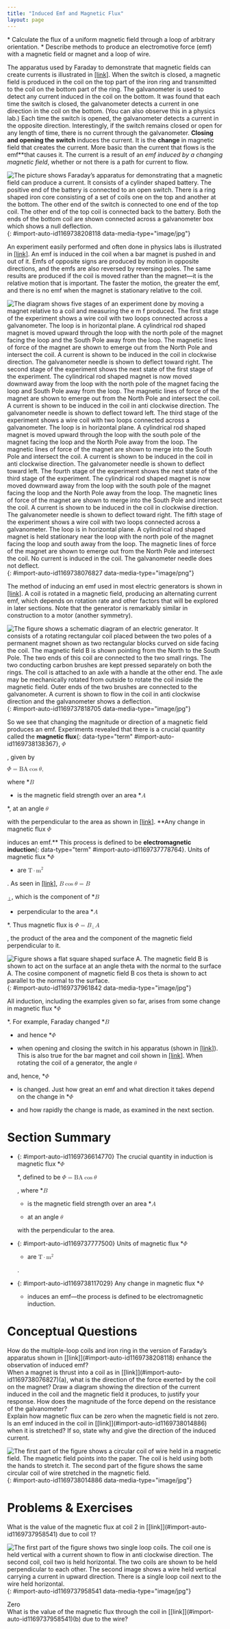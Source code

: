 ```yaml
---
title: "Induced Emf and Magnetic Flux"
layout: page
---
```



<div data-type="abstract" markdown="1">
* Calculate the flux of a uniform magnetic field through a loop of arbitrary orientation.
* Describe methods to produce an electromotive force (emf) with a magnetic field or magnet and a loop of wire.

</div>

The apparatus used by Faraday to demonstrate that magnetic fields can create currents is illustrated in [\[link\]](#import-auto-id1169738208118). When the switch is closed, a magnetic field is produced in the coil on the top part of the iron ring and transmitted to the coil on the bottom part of the ring. The galvanometer is used to detect any current induced in the coil on the bottom. It was found that each time the switch is closed, the galvanometer detects a current in one direction in the coil on the bottom. (You can also observe this in a physics lab.) Each time the switch is opened, the galvanometer detects a current in the opposite direction. Interestingly, if the switch remains closed or open for any length of time, there is no current through the galvanometer. **Closing and opening the switch** induces the current. It is the **change** in magnetic field that creates the current. More basic than the current that flows is the emf**that causes it. The current is a result of an *emf induced by a changing magnetic field*, whether or not there is a path for current to flow.

![The picture shows Faraday&#x2019;s apparatus for demonstrating that a magnetic field can produce a current. It consists of a cylinder shaped battery. The positive end of the battery is connected to an open switch. There is a ring shaped iron core consisting of a set of coils one on the top and another at the bottom. The other end of the switch is connected to one end of the top coil. The other end of the top coil is connected back to the battery. Both the ends of the bottom coil are shown connected across a galvanometer box which shows a null deflection.](../resources/Figure_24_01_01.jpg "Faraday&#x2019;s apparatus for demonstrating that a magnetic field can produce a current. A change in the field produced by the top coil induces an emf and, hence, a current in the bottom coil. When the switch is opened and closed, the galvanometer registers currents in opposite directions. No current flows through the galvanometer when the switch remains closed or open. "){: #import-auto-id1169738208118 data-media-type="image/jpg"}

An experiment easily performed and often done in physics labs is illustrated in [\[link\]](#import-auto-id1169738076827). An emf is induced in the coil when a bar magnet is pushed in and out of it. Emfs of opposite signs are produced by motion in opposite directions, and the emfs are also reversed by reversing poles. The same results are produced if the coil is moved rather than the magnet—it is the relative motion that is important. The faster the motion, the greater the emf, and there is no emf when the magnet is stationary relative to the coil.

 ![The diagram shows five stages of an experiment done by moving a magnet relative to a coil and measuring the e m f produced. The first stage of the experiment shows a wire coil with two loops connected across a galvanometer. The loop is in horizontal plane. A cylindrical rod shaped magnet is moved upward through the loop with the north pole of the magnet facing the loop and the South Pole away from the loop. The magnetic lines of force of the magnet are shown to emerge out from the North Pole and intersect the coil. A current is shown to be induced in the coil in clockwise direction. The galvanometer needle is shown to deflect toward right. The second stage of the experiment shows the next state of the first stage of the experiment. The cylindrical rod shaped magnet is now moved downward away from the loop with the north pole of the magnet facing the loop and South Pole away from the loop. The magnetic lines of force of the magnet are shown to emerge out from the North Pole and intersect the coil. A current is shown to be induced in the coil in anti clockwise direction. The galvanometer needle is shown to deflect toward left. The third stage of the experiment shows a wire coil with two loops connected across a galvanometer. The loop is in horizontal plane. A cylindrical rod shaped magnet is moved upward through the loop with the south pole of the magnet facing the loop and the North Pole away from the loop. The magnetic lines of force of the magnet are shown to merge into the South Pole and intersect the coil. A current is shown to be induced in the coil in anti clockwise direction. The galvanometer needle is shown to deflect toward left. The fourth stage of the experiment shows the next state of the third stage of the experiment. The cylindrical rod shaped magnet is now moved downward away from the loop with the south pole of the magnet facing the loop and the North Pole away from the loop. The magnetic lines of force of the magnet are shown to merge into the South Pole and intersect the coil. A current is shown to be induced in the coil in clockwise direction. The galvanometer needle is shown to deflect toward right. The fifth stage of the experiment shows a wire coil with two loops connected across a galvanometer. The loop is in horizontal plane. A cylindrical rod shaped magnet is held stationary near the loop with the north pole of the magnet facing the loop and south away from the loop. The magnetic lines of force of the magnet are shown to emerge out from the North Pole and intersect the coil. No current is induced in the coil. The galvanometer needle does not deflect.](../resources/Figure_24_01_02.jpg "Movement of a magnet relative to a coil produces emfs as shown. The same emfs are produced if the coil is moved relative to the magnet. The greater the speed, the greater the magnitude of the emf, and the emf is zero when there is no motion."){: #import-auto-id1169738076827 data-media-type="image/png"}

The method of inducing an emf used in most electric generators is shown in [\[link\]](#import-auto-id1169737818705). A coil is rotated in a magnetic field, producing an alternating current emf, which depends on rotation rate and other factors that will be explored in later sections. Note that the generator is remarkably similar in construction to a motor (another symmetry).

![The figure shows a schematic diagram of an electric generator. It consists of a rotating rectangular coil placed between the two poles of a permanent magnet shown as two rectangular blocks curved on side facing the coil. The magnetic field B is shown pointing from the North to the South Pole. The two ends of this coil are connected to the two small rings. The two conducting carbon brushes are kept pressed separately on both the rings. The coil is attached to an axle with a handle at the other end. The axle may be mechanically rotated from outside to rotate the coil inside the magnetic field. Outer ends of the two brushes are connected to the galvanometer. A current is shown to flow in the coil in anti clockwise direction and the galvanometer shows a deflection.](../resources/Figure_24_01_03.jpg "Rotation of a coil in a magnetic field produces an emf. This is the basic construction of a generator, where work done to turn the coil is converted to electric energy. Note the generator is very similar in construction to a motor."){: #import-auto-id1169737818705 data-media-type="image/jpg"}

So we see that changing the magnitude or direction of a magnetic field produces an emf. Experiments revealed that there is a crucial quantity called the **magnetic flux**{: data-type="term" #import-auto-id1169738138367}, <math xmlns="http://www.w3.org/1998/Math/MathML"><semantics><mrow><mrow><mi>Φ</mi></mrow><mrow /></mrow><annotation encoding="StarMath 5.0"> size 12{Φ} {}</annotation></semantics></math>

 , given by

<div data-type="equation" id="eip-390">
<math xmlns="http://www.w3.org/1998/Math/MathML"><semantics><mrow><mrow><mrow><mrow><mrow><mi>Φ</mi><mo stretchy="false">=</mo><mstyle fontstyle="italic"><mrow><mtext>BA</mtext><mspace width="0.25em" /></mrow></mstyle></mrow><mtext>cos</mtext><mspace width="0.25em" /><mi>θ</mi></mrow></mrow><mrow><mtext>,</mtext></mrow></mrow><mrow /></mrow><annotation encoding="StarMath 5.0"> size 12{Φ= ital "BA""cos"θ} {}</annotation></semantics></math>
</div>

where *<math xmlns="http://www.w3.org/1998/Math/MathML"><semantics><mrow><mrow><mi>B</mi></mrow><mrow /></mrow><annotation encoding="StarMath 5.0"> size 12{B} {}</annotation></semantics></math>

* is the magnetic field strength over an area *<math xmlns="http://www.w3.org/1998/Math/MathML"><semantics><mrow><mrow><mi>A</mi></mrow><mrow /></mrow><annotation encoding="StarMath 5.0"> size 12{A} {}</annotation></semantics></math>

*, at an angle <math xmlns="http://www.w3.org/1998/Math/MathML"> <semantics> <mi>θ</mi> </semantics> </math>

 with the perpendicular to the area as shown in [\[link\]](#import-auto-id1169737961842). **Any change in magnetic flux <math xmlns="http://www.w3.org/1998/Math/MathML"><semantics><mrow><mrow><mi>Φ</mi></mrow><mrow /></mrow><annotation encoding="StarMath 5.0"> size 12{Φ} {}</annotation></semantics></math>

 induces an emf.** This process is defined to be **electromagnetic induction**{: data-type="term" #import-auto-id1169737778764}. Units of magnetic flux *<math xmlns="http://www.w3.org/1998/Math/MathML"><semantics><mrow><mrow><mi>Φ</mi></mrow><mrow /></mrow><annotation encoding="StarMath 5.0"> size 12{Φ} {}</annotation></semantics></math>

* are <math xmlns="http://www.w3.org/1998/Math/MathML"><semantics><mrow><mrow><mrow><mtext>T</mtext><mo stretchy="false">⋅</mo><msup><mtext>m</mtext><mrow><mn>2</mn></mrow></msup></mrow></mrow><mrow /></mrow><annotation encoding="StarMath 5.0"> size 12{T cdot m rSup { size 8{2} } } {}</annotation></semantics></math>

. As seen in [\[link\]](#import-auto-id1169737961842), <math xmlns="http://www.w3.org/1998/Math/MathML"><semantics><mrow><mrow><mrow><mi>B</mi><mspace width="0.25em" /><mtext>cos</mtext><mspace width="0.25em" /><mrow><mi>θ</mi><mo stretchy="false">=</mo><msub><mi>B</mi><mrow><mrow /></mrow></msub></mrow></mrow></mrow><mrow /></mrow><annotation encoding="StarMath 5.0"> size 12{B"cos"θ=B rSub { size 8{ ortho } } } {}</annotation></semantics></math>

<sub>⊥</sub>, which is the component of *<math xmlns="http://www.w3.org/1998/Math/MathML"><semantics><mrow><mrow><mi>B</mi></mrow><mrow /></mrow><annotation encoding="StarMath 5.0"> size 12{B} {}</annotation></semantics></math>

* perpendicular to the area *<math xmlns="http://www.w3.org/1998/Math/MathML"><semantics><mrow><mrow><mi>A</mi></mrow><mrow /></mrow><annotation encoding="StarMath 5.0"> size 12{A} {}</annotation></semantics></math>

*. Thus magnetic flux is <math xmlns="http://www.w3.org/1998/Math/MathML"><semantics><mrow><mrow><mrow><mrow><mi>Φ</mi><mo stretchy="false">=</mo><msub><mi>B</mi><mrow><mtext>⊥</mtext></mrow></msub></mrow><mi>A</mi></mrow></mrow><mrow /></mrow><annotation encoding="StarMath 5.0"> size 12{Φ=B rSub { size 8{ ortho } } A} {}</annotation></semantics></math>

, the product of the area and the component of the magnetic field perpendicular to it.

![Figure shows a flat square shaped surface A. The magnetic field B is shown to act on the surface at an angle theta with the normal to the surface A. The cosine component of magnetic field B cos theta is shown to act parallel to the normal to the surface.](../resources/Figure_24_01_04.jpg "Magnetic flux &#x3A6; size 12{&#x3A6;} {} is related to the magnetic field and the area over which it exists. The flux &#x3A6;=BAcos&#x3B8; size 12{&#x3A6;= ital &quot;BA&quot;&quot;cos&quot;&#x3B8;} {} is related to induction; any change in &#x3A6; size 12{&#x3A6;} {} induces an emf."){: #import-auto-id1169737961842 data-media-type="image/jpg"}

All induction, including the examples given so far, arises from some change in magnetic flux *<math xmlns="http://www.w3.org/1998/Math/MathML"><semantics><mrow><mrow><mi>Φ</mi></mrow><mrow /></mrow><annotation encoding="StarMath 5.0"> size 12{Φ} {}</annotation></semantics></math>

*. For example, Faraday changed *<math xmlns="http://www.w3.org/1998/Math/MathML"><semantics><mrow><mrow><mi>B</mi></mrow><mrow /></mrow><annotation encoding="StarMath 5.0"> size 12{B} {}</annotation></semantics></math>

* and hence *<math xmlns="http://www.w3.org/1998/Math/MathML"><semantics><mrow><mrow><mi>Φ</mi></mrow><mrow /></mrow><annotation encoding="StarMath 5.0"> size 12{Φ} {}</annotation></semantics></math>

* when opening and closing the switch in his apparatus (shown in [\[link\]](#import-auto-id1169738208118)). This is also true for the bar magnet and coil shown in [\[link\]](#import-auto-id1169738076827). When rotating the coil of a generator, the angle <math xmlns="http://www.w3.org/1998/Math/MathML"><semantics><mrow><mrow><mi>θ</mi></mrow><mrow /></mrow><annotation encoding="StarMath 5.0"> size 12{θ} {}</annotation></semantics></math>

 and, hence, *<math xmlns="http://www.w3.org/1998/Math/MathML"><semantics><mrow><mrow><mi>Φ</mi></mrow><mrow /></mrow><annotation encoding="StarMath 5.0"> size 12{Φ} {}</annotation></semantics></math>

* is changed. Just how great an emf and what direction it takes depend on the change in *<math xmlns="http://www.w3.org/1998/Math/MathML"><semantics><mrow><mrow><mi>Φ</mi></mrow><mrow /></mrow><annotation encoding="StarMath 5.0"> size 12{Φ} {}</annotation></semantics></math>

* and how rapidly the change is made, as examined in the next section.

# Section Summary

* {: #import-auto-id1169736614770} The crucial quantity in induction is magnetic flux *<math xmlns="http://www.w3.org/1998/Math/MathML"><semantics><mrow><mrow><mi>Φ</mi></mrow><mrow /></mrow><annotation encoding="StarMath 5.0"> size 12{Φ} {}</annotation></semantics></math>
  
  *, defined to be
  <math xmlns="http://www.w3.org/1998/Math/MathML"><semantics><mrow><mrow><mrow><mrow><mi>Φ</mi><mo stretchy="false">=</mo><mstyle fontstyle="italic"><mrow><mtext>BA</mtext><mspace width="0.25em" /></mrow></mstyle></mrow><mtext>cos</mtext><mspace width="0.25em" /><mi>θ</mi></mrow></mrow><mrow /></mrow><annotation encoding="StarMath 5.0"> size 12{Φ= ital "BA""cos"θ} {}</annotation></semantics></math>
  
  , where *<math xmlns="http://www.w3.org/1998/Math/MathML"><semantics><mrow><mrow><mi>B</mi></mrow><mrow /></mrow><annotation encoding="StarMath 5.0"> size 12{B} {}</annotation></semantics></math>
  
  * is the magnetic field strength over an area *<math xmlns="http://www.w3.org/1998/Math/MathML"><semantics><mrow><mrow><mi>A</mi></mrow><mrow /></mrow><annotation encoding="StarMath 5.0"> size 12{A} {}</annotation></semantics></math>
  
  * at an angle
  <math xmlns="http://www.w3.org/1998/Math/MathML"><semantics><mrow><mrow><mi>θ</mi></mrow><mrow /></mrow><annotation encoding="StarMath 5.0"> size 12{θ} {}</annotation></semantics></math>
  
  with the perpendicular to the area.
* {: #import-auto-id1169737777500} Units of magnetic flux *<math xmlns="http://www.w3.org/1998/Math/MathML"><semantics><mrow><mrow><mi>Φ</mi></mrow><mrow /></mrow><annotation encoding="StarMath 5.0"> size 12{Φ} {}</annotation></semantics></math>
  
  * are
  <math xmlns="http://www.w3.org/1998/Math/MathML"><semantics><mrow><mrow><mrow><mtext>T</mtext><mo stretchy="false">⋅</mo><msup><mtext>m</mtext><mrow><mn>2</mn></mrow></msup></mrow></mrow><mrow /></mrow><annotation encoding="StarMath 5.0"> size 12{T cdot m rSup { size 8{2} } } {}</annotation></semantics></math>
  
  .
* {: #import-auto-id1169738117029} Any change in magnetic flux *<math xmlns="http://www.w3.org/1998/Math/MathML"><semantics><mrow><mrow><mi>Φ</mi></mrow><mrow /></mrow><annotation encoding="StarMath 5.0"> size 12{Φ} {}</annotation></semantics></math>
  
  * induces an emf—the process is defined to be electromagnetic induction.

# Conceptual Questions

<div data-type="exercise" data-label="conceptual-questions">
<div data-type="problem" markdown="1">
How do the multiple-loop coils and iron ring in the version of Faraday’s apparatus shown in [[link]](#import-auto-id1169738208118) enhance the observation of induced emf?

</div>
</div>

<div data-type="exercise" data-label="conceptual-questions">
<div data-type="problem" markdown="1">
When a magnet is thrust into a coil as in [[link]](#import-auto-id1169738076827)(a), what is the direction of the force exerted by the coil on the magnet? Draw a diagram showing the direction of the current induced in the coil and the magnetic field it produces, to justify your response. How does the magnitude of the force depend on the resistance of the galvanometer?

</div>
</div>

<div data-type="exercise" data-label="conceptual-questions">
<div data-type="problem" markdown="1">
Explain how magnetic flux can be zero when the magnetic field is not zero.

</div>
</div>

<div data-type="exercise" data-label="conceptual-questions">
<div data-type="problem" markdown="1">
Is an emf induced in the coil in [[link]](#import-auto-id1169738014886) when it is stretched? If so, state why and give the direction of the induced current.

![The first part of the figure shows a circular coil of wire held in a magnetic field. The magnetic field points into the paper. The coil is held using both the hands to stretch it. The second part of the figure shows the same circular coil of wire stretched in the magnetic field.](../resources/Figure_24_01_05.jpg "A circular coil of wire is stretched in a magnetic field."){: #import-auto-id1169738014886 data-media-type="image/jpg"}


</div>
</div>

# Problems &amp; Exercises

<div data-type="exercise" data-label="problems-exercises">
<div data-type="problem" markdown="1">
What is the value of the magnetic flux at coil 2 in [[link]](#import-auto-id1169737958541) due to coil 1?

![The first part of the figure shows two single loop coils. The coil one is held vertical with a current shown to flow in anti clockwise direction. The second coil, coil two is held horizontal. The two coils are shown to be held perpendicular to each other. The second image shows a wire held vertical carrying a current in upward direction. There is a single loop coil next to the wire held horizontal.](../resources/Figure_24_01_06.jpg "(a) The planes of the two coils are perpendicular. (b) The wire is perpendicular to the plane of the coil."){: #import-auto-id1169737958541 data-media-type="image/jpg"}


</div>
<div data-type="solution" markdown="1">
Zero

</div>
</div>

<div data-type="exercise" data-label="problems-exercises">
<div data-type="problem" markdown="1">
What is the value of the magnetic flux through the coil in [[link]](#import-auto-id1169737958541)(b) due to the wire?

</div>
</div>


